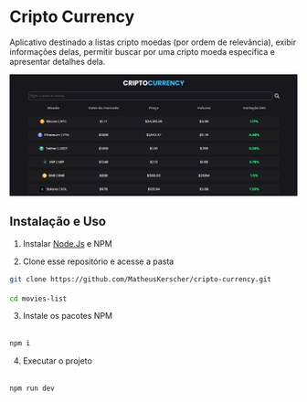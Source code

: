 # Cripto Currency
Aplicativo destinado a listas cripto moedas (por ordem de relevância), exibir informações delas, permitir buscar por uma cripto moeda especifica e apresentar detalhes dela.

![Home](/src/assets/readmeImages/cripto-currency-home.png)

## Instalação e Uso

1. Instalar [Node.Js](https://nodejs.org/en) e NPM


2. Clone esse repositório e acesse a pasta

```sh
git clone https://github.com/MatheusKerscher/cripto-currency.git

cd movies-list
```

3. Instale os pacotes NPM

```sh

npm i

```

4. Executar o projeto

```sh

npm run dev

```
